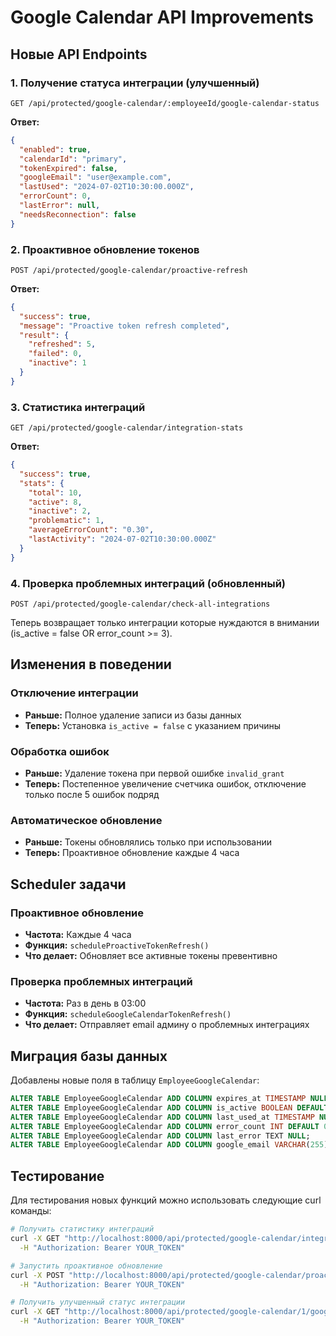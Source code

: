 # Google Calendar API Improvements

## Новые API Endpoints

### 1. Получение статуса интеграции (улучшенный)
```
GET /api/protected/google-calendar/:employeeId/google-calendar-status
```

**Ответ:**
```json
{
  "enabled": true,
  "calendarId": "primary",
  "tokenExpired": false,
  "googleEmail": "user@example.com",
  "lastUsed": "2024-07-02T10:30:00.000Z",
  "errorCount": 0,
  "lastError": null,
  "needsReconnection": false
}
```

### 2. Проактивное обновление токенов
```
POST /api/protected/google-calendar/proactive-refresh
```

**Ответ:**
```json
{
  "success": true,
  "message": "Proactive token refresh completed",
  "result": {
    "refreshed": 5,
    "failed": 0,
    "inactive": 1
  }
}
```

### 3. Статистика интеграций
```
GET /api/protected/google-calendar/integration-stats
```

**Ответ:**
```json
{
  "success": true,
  "stats": {
    "total": 10,
    "active": 8,
    "inactive": 2,
    "problematic": 1,
    "averageErrorCount": "0.30",
    "lastActivity": "2024-07-02T10:30:00.000Z"
  }
}
```

### 4. Проверка проблемных интеграций (обновленный)
```
POST /api/protected/google-calendar/check-all-integrations
```

Теперь возвращает только интеграции которые нуждаются в внимании (is_active = false OR error_count >= 3).

## Изменения в поведении

### Отключение интеграции
- **Раньше:** Полное удаление записи из базы данных
- **Теперь:** Установка `is_active = false` с указанием причины

### Обработка ошибок
- **Раньше:** Удаление токена при первой ошибке `invalid_grant`
- **Теперь:** Постепенное увеличение счетчика ошибок, отключение только после 5 ошибок подряд

### Автоматическое обновление
- **Раньше:** Токены обновлялись только при использовании
- **Теперь:** Проактивное обновление каждые 4 часа

## Scheduler задачи

### Проактивное обновление
- **Частота:** Каждые 4 часа
- **Функция:** `scheduleProactiveTokenRefresh()`
- **Что делает:** Обновляет все активные токены превентивно

### Проверка проблемных интеграций
- **Частота:** Раз в день в 03:00
- **Функция:** `scheduleGoogleCalendarTokenRefresh()`
- **Что делает:** Отправляет email админу о проблемных интеграциях

## Миграция базы данных

Добавлены новые поля в таблицу `EmployeeGoogleCalendar`:

```sql
ALTER TABLE EmployeeGoogleCalendar ADD COLUMN expires_at TIMESTAMP NULL;
ALTER TABLE EmployeeGoogleCalendar ADD COLUMN is_active BOOLEAN DEFAULT TRUE;
ALTER TABLE EmployeeGoogleCalendar ADD COLUMN last_used_at TIMESTAMP NULL;
ALTER TABLE EmployeeGoogleCalendar ADD COLUMN error_count INT DEFAULT 0;
ALTER TABLE EmployeeGoogleCalendar ADD COLUMN last_error TEXT NULL;
ALTER TABLE EmployeeGoogleCalendar ADD COLUMN google_email VARCHAR(255) NULL;
```

## Тестирование

Для тестирования новых функций можно использовать следующие curl команды:

```bash
# Получить статистику интеграций
curl -X GET "http://localhost:8000/api/protected/google-calendar/integration-stats" \
  -H "Authorization: Bearer YOUR_TOKEN"

# Запустить проактивное обновление
curl -X POST "http://localhost:8000/api/protected/google-calendar/proactive-refresh" \
  -H "Authorization: Bearer YOUR_TOKEN"

# Получить улучшенный статус интеграции
curl -X GET "http://localhost:8000/api/protected/google-calendar/1/google-calendar-status" \
  -H "Authorization: Bearer YOUR_TOKEN"
```